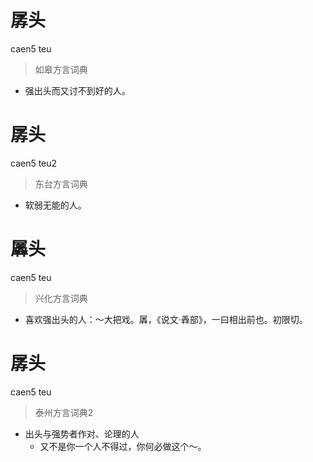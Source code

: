 # 孱头
caen5 teu
> 如皋方言词典
- 强出头而又讨不到好的人。

# 孱头
caen5 teu2
> 东台方言词典
- 软弱无能的人。

# 羼头
caen5 teu
> 兴化方言词典
- 喜欢强出头的人：～大把戏。羼，《说文·羴部》，一曰相出前也。初限切。


# 孱头
caen5 teu
> 泰州方言词典2
- 出头与强势者作对、论理的人
  - 又不是你一个人不得过，你何必做这个～。